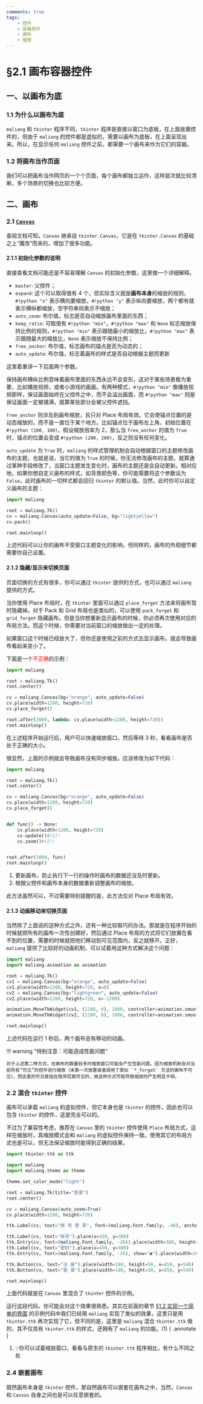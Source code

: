 ```yaml
---
comments: true
tags:
    - 控件
    - 容器控件
    - 画布
    - 缩放
---
```


# §2.1 画布容器控件

## 一、以画布为底

### 1.1 为什么以画布为底

`maliang` 和 `tkinter` 程序不同，`tkinter` 程序是直接以窗口为底板，在上面放置控件的，但由于 `maliang` 的控件都是虚拟的，需要以画布为底板，在上面呈现出来。所以，在显示任何 `maliang` 控件之前，都需要一个画布来作为它们的容器。

### 1.2 将画布当作页面

我们可以把画布当作网页的一个个页面，每个画布都独立运作，这样层次就比较清晰，多个场景的切换也比较方便。

## 二、画布

### 2.1 [`Canvas`](../../documents/core/containers.md#canvas)

查阅文档可知，`Canvas` 继承自 `tkinter.Canvas`，它是在 `tkinter.Canvas` 的基础之上“魔改”而来的，增加了很多功能。

#### 2.1.1 初始化参数的说明

直接查看文档可能还是不容易理解 `Canvas` 的初始化参数，这里做一个详细解释。

* `master`: 父控件；
* `expand`: 这个可以取得值有 4 个，但实际含义就是**画布本身**的缩放的规则，`#!python "x"` 表示横向要缩放，`#!python "y"` 表示纵向要缩放，两个都有就表示横纵都缩放，空字符串则表示不缩放；
* `auto_zoom`: 布尔值，标志是否自动缩放画布里面的东西；
* `keep_ratio`: 可取值有 `#!python "min"`，`#!python "max"` 和 `None` 标志缩放保持比例的规则，`#!python "min"` 表示跟随最小的缩放比，`#!python "max"` 表示跟随最大的缩放比，`None` 表示缩放不保持比例；
* `free_anchor`: 布尔值，标志画布的锚点是否为动态的；
* `auto_update`: 布尔值，标志着画布的样式是否自动根据主题而更新

这里着重讲一下后面两个参数。

保持画布横纵比例意味着画布里面的东西永远不会变形，这对于某些场景极为重要，比如播放视频，或者小游戏的画面。有两种模式，`#!python "min"` 像播放视频那样，保证画面始终在父控件之中，而不会溢出画面，而 `#!python "max"` 则是保证画面一定被铺满，就算某些部分会被父控件遮挡。

`free_anchor` 则涉及到画布缩放，且只对 Place 布局有效。它会使锚点位置的是动态缩放的，而不是一直位于某个地方。比如锚点位于画布左上角，初始位置在 `#!python (100, 100)`，假设缩放倍率为 2，那么当 `free_anchor` 的值为 `True` 时，锚点的位置会变成 `#!python (200, 200)`，反之则没有任何变化。

`auto_update` 为 `True` 时，`maliang` 的样式管理机制会自动根据窗口的主题修改画布的主题，也就是说，当它的值为 `True` 的时候，你无法修改画布的主题，就算通过某种手段修改了，当窗口主题发生变化时，画布的主题还是会自动更新。相对应地，如果你想自定义画布的样式，如背景颜色等，你可能需要将这个参数设为 `False`，此时画布的一切样式都会回归 `tkinter` 的默认值。当然，此时你可以自定义画布的主题：

```python
import maliang

root = maliang.Tk()
cv = maliang.Canvas(auto_update=False, bg="lightyellow")
cv.pack()

root.mainloop()
```

上述代码可以让你的画布不受窗口主题变化的影响，但同样的，画布的外观细节都需要你自己设置。

#### 2.1.2 隐藏/显示来切换页面

页面切换的方式有很多，你可以通过 `tkinter` 提供的方式，也可以通过 `maliang` 提供的方式。

当你使用 Place 布局时，在 `tkinter` 里面可以通过 `place_forget` 方法来将画布暂时隐藏掉。对于 Pack 和 Grid 布局也是类似的，可以使用 `pack_forget` 和 `grid_forget` 隐藏画布。但是当你想重新显示画布的时候，你必须再次使用对应的布局方法。而这个时候，你需要对当前窗口的缩放做出一定的处理。

如果窗口这个时候已经放大了，但你还是使用之前的方式去显示画布，就会导致画布看起来变小了。

下面是一个<font color="red">不正确</font>的示例：

```python
import maliang

root = maliang.Tk()
root.center()

cv = maliang.Canvas(bg="orange", auto_update=False)
cv.place(width=1280, height=720)
cv.place_forget()

root.after(3000, lambda: cv.place(width=1280, height=720))
root.mainloop()
```

在上述程序开始运行后，用户可以快速缩放窗口，然后等待 3 秒，看看画布是否处于正确的大小。

很显然，上面的示例就会导致画布没有同步缩放。应该修改为如下代码：

```python hl_lines="11-14 17"
import maliang

root = maliang.Tk()
root.center()

cv = maliang.Canvas(bg="orange", auto_update=False)
cv.place(width=1280, height=720)
cv.place_forget()


def func() -> None:
    cv.place(width=1280, height=720)
    cv.update()#(1)!
    cv.zoom()#(2)!


root.after(3000, func)
root.mainloop()
```

1. 更新画布，防止执行下一行的操作时画布的数据还没及时更新。
2. 根据父控件和画布本身的数据重新调整画布的缩放。

此方法虽然可以，不过需要特别提醒的是，此方法仅对 Place 布局有效。

#### 2.1.3 动画移动来切换页面

当然除了上面说的这种方式之外，还有一种比较取巧的办法。那就是在程序开始的时候就把所有的画布一次性创建好，然后通过 Place 布局的方式将它们放置在看不到的位置，需要的时候就把他们移动到可见范围内，反之就移开。正好，`maliang` 提供了比较好的动画机制，可以试着用这种方式解决这个问题：

```python hl_lines="10 11"
import maliang
import maliang.animation as animation

root = maliang.Tk()
cv1 = maliang.Canvas(bg="orange", auto_update=False)
cv1.place(width=1280, height=720, x=0)
cv2 = maliang.Canvas(bg="lightgreen", auto_update=False)
cv2.place(width=1280, height=720, x=-1280)

animation.MoveTkWidget(cv1, (1280, 0), 1000, controller=animation.smooth, fps=60).start(delay=1000)
animation.MoveTkWidget(cv2, (1280, 0), 1000, controller=animation.smooth, fps=60).start(delay=1000)

root.mainloop()
```

上述代码在运行 1 秒后，两个画布会有移动的动画。

!!! warning "特别注意：可能造成性能问题"

    对于上述第二种方式，在画布的数量较多时缩放窗口可能会产生性能问题。因为缩放机制会对当前所有“可见”的控件进行缩放（未第一次放置或者调用了类似 `*_forget` 方法的画布不可见），而这里的可见是指在程序层面可见的，故这种方式可能导致缩放时产生明显卡顿。

### 2.2 混合 `tkinter` 控件

画布可以承载 `maliang` 的虚拟控件，但它本身也是 `tkinter` 的控件，因此也可以包含 `tkinter` 的控件，这是完全可以的。

不过为了兼容性考虑，推荐在 `Canvas` 里的 `tkinter` 控件使用 `Place` 布局方式，这样在缩放时，其缩放模式会和 `maliang` 的虚拟控件保持一致。使用其它的布局方式也是可以，但无法保证缩放时能得到正确的结果。

```python
import tkinter.ttk as ttk

import maliang
import maliang.theme as theme

theme.set_color_mode("light")

root = maliang.Tk(title="登录")
root.center()

cv = maliang.Canvas(auto_zoom=True)
cv.place(width=1280, height=720)

ttk.Label(cv, text="账 号 登 录", font=(maliang.Font.family, -48), anchor="center").place(width=400, height=100, x=440, y=150)

ttk.Label(cv, text="账号").place(x=450, y=300)
ttk.Entry(cv, font=(maliang.Font.family, -20)).place(width=380, height=50, x=450, y=340)
ttk.Label(cv, text="密码").place(x=450, y=400)
ttk.Entry(cv, font=(maliang.Font.family, -20), show="●").place(width=380, height=50, x=450, y=440)

ttk.Button(cv, text="注 册").place(width=180, height=50, x=450, y=540)
ttk.Button(cv, text="登 录").place(width=180, height=50, x=650, y=540)

root.mainloop()
```

上面代码就是在 `Canvas` 里混合了 `tkinter` 控件的示例。

运行这段代码，你可能会对这个效果很熟悉。其实在前面的章节 [§1.2 实现一个简单的界面](../chapter_01/2.md#13-创建控件) 的示例代码中我们已经用 `maliang` 实现了类似的效果，这里只是用 `tkinter.ttk` 再次实现了它，但不同的是，这里是 `maliang` 混合 `tkinter.ttk` 做的，其不仅具有 `tkinter.ttk` 的样式，还拥有了 `maliang` 的功能。(1)
{ .annotate }

1. 💡你可以试着缩放窗口，看看与原生的 `tkinter.ttk` 程序相比，有什么不同之处

### 2.4 嵌套画布

既然画布本身是 `tkinter` 控件，那自然画布可以嵌套在画布之中，当然，`Canvas` 和 `Canvas` 自身之间也是可以任意嵌套的。
